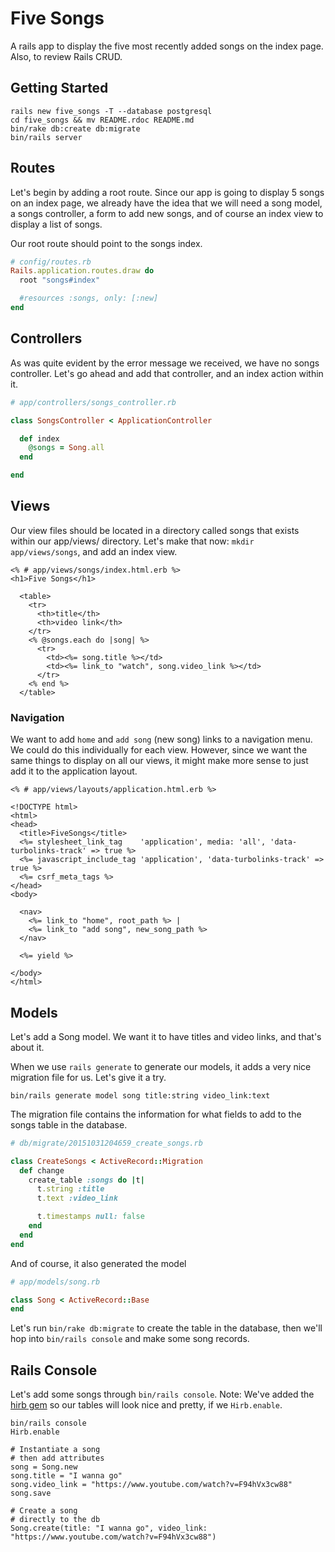 # Five Songs
A rails app to display the five most recently added songs on the index page. Also, to review Rails CRUD.
  
## Getting Started
```shell
rails new five_songs -T --database postgresql
cd five_songs && mv README.rdoc README.md
bin/rake db:create db:migrate
bin/rails server
```
## Routes
Let's begin by adding a root route. Since our app is going to display 5 songs on an index page, we already have the idea that we will need a song model, a songs controller, a form to add new songs, and of course an index view to display a list of songs.  
  
Our root route should point to the songs index.  
  
```ruby
# config/routes.rb
Rails.application.routes.draw do
  root "songs#index"

  #resources :songs, only: [:new]
end
```
## Controllers
As was quite evident by the error message we received, we have no songs controller. Let's go ahead and add that controller, and an index action within it.  
  
```ruby
# app/controllers/songs_controller.rb

class SongsController < ApplicationController

  def index
    @songs = Song.all
  end

end
```

## Views
Our view files should be located in a directory called songs that exists within our app/views/ directory. Let's make that now: `mkdir app/views/songs`, and add an index view.  
```erb
<% # app/views/songs/index.html.erb %>
<h1>Five Songs</h1>

  <table>
    <tr>
      <th>title</th>
      <th>video link</th>
    </tr>
    <% @songs.each do |song| %>
      <tr>
        <td><%= song.title %></td>
        <td><%= link_to "watch", song.video_link %></td>
      </tr>
    <% end %>
  </table>

```
  
### Navigation
We want to add `home` and `add song` (new song) links to a navigation menu. We could do this individually for each view. However, since we want the same things to display on all our views, it might make more sense to just add it to the application layout.

```erb
<% # app/views/layouts/application.html.erb %>

<!DOCTYPE html>
<html>
<head>
  <title>FiveSongs</title>
  <%= stylesheet_link_tag    'application', media: 'all', 'data-turbolinks-track' => true %>
  <%= javascript_include_tag 'application', 'data-turbolinks-track' => true %>
  <%= csrf_meta_tags %>
</head>
<body>

  <nav>
    <%= link_to "home", root_path %> | 
    <%= link_to "add song", new_song_path %>
  </nav>

  <%= yield %>

</body>
</html>
```

## Models
Let's add a Song model. We want it to have titles and video links, and that's about it.  
  
When we use `rails generate` to generate our models, it adds a very nice migration file for us. Let's give it a try.

```shell
bin/rails generate model song title:string video_link:text
```
The migration file contains the information for what fields to add to the songs table in the database.
```ruby
# db/migrate/20151031204659_create_songs.rb

class CreateSongs < ActiveRecord::Migration
  def change
    create_table :songs do |t|
      t.string :title
      t.text :video_link

      t.timestamps null: false
    end
  end
end
```
And of course, it also generated the model
```ruby
# app/models/song.rb

class Song < ActiveRecord::Base
end
```
Let's run `bin/rake db:migrate` to create the table in the database,
then we'll hop into `bin/rails console` and make some song records.

## Rails Console
Let's add some songs through `bin/rails console`. Note: We've added the [hirb gem](https://github.com/cldwalker/hirb) so our tables will look nice and pretty, if we `Hirb.enable`.
```shell
bin/rails console
Hirb.enable

# Instantiate a song
# then add attributes
song = Song.new
song.title = "I wanna go"
song.video_link = "https://www.youtube.com/watch?v=F94hVx3cw88"
song.save

# Create a song
# directly to the db
Song.create(title: "I wanna go", video_link: "https://www.youtube.com/watch?v=F94hVx3cw88")
```
